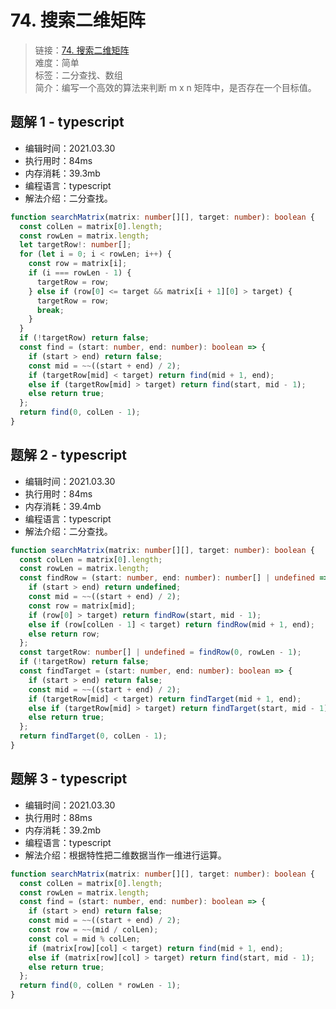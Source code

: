 # 74. 搜索二维矩阵

> 链接：[74. 搜索二维矩阵](https://leetcode-cn.com/problems/search-a-2d-matrix/)  
> 难度：简单  
> 标签：二分查找、数组  
> 简介：编写一个高效的算法来判断 m x n 矩阵中，是否存在一个目标值。

## 题解 1 - typescript

- 编辑时间：2021.03.30
- 执行用时：84ms
- 内存消耗：39.3mb
- 编程语言：typescript
- 解法介绍：二分查找。

```typescript
function searchMatrix(matrix: number[][], target: number): boolean {
  const colLen = matrix[0].length;
  const rowLen = matrix.length;
  let targetRow!: number[];
  for (let i = 0; i < rowLen; i++) {
    const row = matrix[i];
    if (i === rowLen - 1) {
      targetRow = row;
    } else if (row[0] <= target && matrix[i + 1][0] > target) {
      targetRow = row;
      break;
    }
  }
  if (!targetRow) return false;
  const find = (start: number, end: number): boolean => {
    if (start > end) return false;
    const mid = ~~((start + end) / 2);
    if (targetRow[mid] < target) return find(mid + 1, end);
    else if (targetRow[mid] > target) return find(start, mid - 1);
    else return true;
  };
  return find(0, colLen - 1);
}
```

## 题解 2 - typescript

- 编辑时间：2021.03.30
- 执行用时：84ms
- 内存消耗：39.4mb
- 编程语言：typescript
- 解法介绍：二分查找。

```typescript
function searchMatrix(matrix: number[][], target: number): boolean {
  const colLen = matrix[0].length;
  const rowLen = matrix.length;
  const findRow = (start: number, end: number): number[] | undefined => {
    if (start > end) return undefined;
    const mid = ~~((start + end) / 2);
    const row = matrix[mid];
    if (row[0] > target) return findRow(start, mid - 1);
    else if (row[colLen - 1] < target) return findRow(mid + 1, end);
    else return row;
  };
  const targetRow: number[] | undefined = findRow(0, rowLen - 1);
  if (!targetRow) return false;
  const findTarget = (start: number, end: number): boolean => {
    if (start > end) return false;
    const mid = ~~((start + end) / 2);
    if (targetRow[mid] < target) return findTarget(mid + 1, end);
    else if (targetRow[mid] > target) return findTarget(start, mid - 1);
    else return true;
  };
  return findTarget(0, colLen - 1);
}
```

## 题解 3 - typescript

- 编辑时间：2021.03.30
- 执行用时：88ms
- 内存消耗：39.2mb
- 编程语言：typescript
- 解法介绍：根据特性把二维数据当作一维进行运算。

```typescript
function searchMatrix(matrix: number[][], target: number): boolean {
  const colLen = matrix[0].length;
  const rowLen = matrix.length;
  const find = (start: number, end: number): boolean => {
    if (start > end) return false;
    const mid = ~~((start + end) / 2);
    const row = ~~(mid / colLen);
    const col = mid % colLen;
    if (matrix[row][col] < target) return find(mid + 1, end);
    else if (matrix[row][col] > target) return find(start, mid - 1);
    else return true;
  };
  return find(0, colLen * rowLen - 1);
}
```
